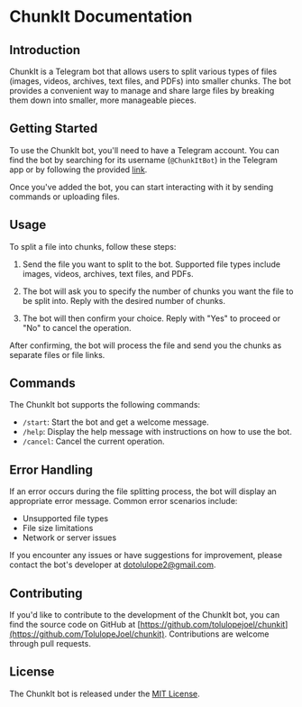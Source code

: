 # ChunkIt Documentation

## Introduction

ChunkIt is a Telegram bot that allows users to split various types of files (images, videos, archives, text files, and PDFs) into smaller chunks. The bot provides a convenient way to manage and share large files by breaking them down into smaller, more manageable pieces.

## Getting Started

To use the ChunkIt bot, you'll need to have a Telegram account. You can find the bot by searching for its username (`@ChunkItBot`) in the Telegram app or by following the provided [link](https://t.me/ChunkItBot).

Once you've added the bot, you can start interacting with it by sending commands or uploading files.

## Usage

To split a file into chunks, follow these steps:

1. Send the file you want to split to the bot. Supported file types include images, videos, archives, text files, and PDFs.

2. The bot will ask you to specify the number of chunks you want the file to be split into. Reply with the desired number of chunks.

3. The bot will then confirm your choice. Reply with "Yes" to proceed or "No" to cancel the operation.

After confirming, the bot will process the file and send you the chunks as separate files or file links.

## Commands

The ChunkIt bot supports the following commands:

- `/start`: Start the bot and get a welcome message.
- `/help`: Display the help message with instructions on how to use the bot.
- `/cancel`: Cancel the current operation.

## Error Handling

If an error occurs during the file splitting process, the bot will display an appropriate error message. Common error scenarios include:

- Unsupported file types
- File size limitations
- Network or server issues

If you encounter any issues or have suggestions for improvement, please contact the bot's developer at dotolulope2@gmail.com.

## Contributing

If you'd like to contribute to the development of the ChunkIt bot, you can find the source code on GitHub at [https://github.com/tolulopejoel/chunkit](https://github.com/TolulopeJoel/chunkit). Contributions are welcome through pull requests.

## License

The ChunkIt bot is released under the [MIT License](LICENSE).
